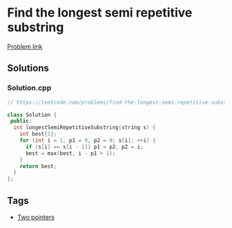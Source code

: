 # Find the longest semi repetitive substring

[Problem link](https://leetcode.com/problems/find-the-longest-semi-repetitive-substring/)

## Solutions


### Solution.cpp
```cpp
// https://leetcode.com/problems/find-the-longest-semi-repetitive-substring/

class Solution {
 public:
  int longestSemiRepetitiveSubstring(string s) {
    int best{1};
    for (int i = 1, p1 = 0, p2 = 0; s[i]; ++i) {
      if (s[i] == s[i - 1]) p1 = p2, p2 = i;
      best = max(best, i - p1 + 1);
    }
    return best;
  }
};
```
## Tags

* [Two pointers](/README.md#Two_pointers)
